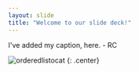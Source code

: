```yaml
---
layout: slide
title: "Welcome to our slide deck!"
---
```


I've added my caption, here.  - RC

![orderedlistocat](https://octodex.github.com/images/oktobercat.png)
{: .center}
